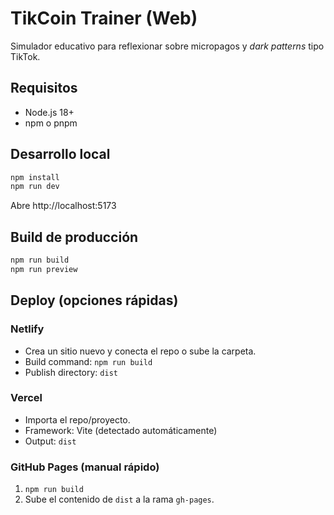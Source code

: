 # TikCoin Trainer (Web)
Simulador educativo para reflexionar sobre micropagos y *dark patterns* tipo TikTok.

## Requisitos
- Node.js 18+
- npm o pnpm

## Desarrollo local
```bash
npm install
npm run dev
```
Abre http://localhost:5173

## Build de producción
```bash
npm run build
npm run preview
```

## Deploy (opciones rápidas)
### Netlify
- Crea un sitio nuevo y conecta el repo o sube la carpeta.
- Build command: `npm run build`
- Publish directory: `dist`

### Vercel
- Importa el repo/proyecto.
- Framework: Vite (detectado automáticamente)
- Output: `dist`

### GitHub Pages (manual rápido)
1. `npm run build`
2. Sube el contenido de `dist` a la rama `gh-pages`.
